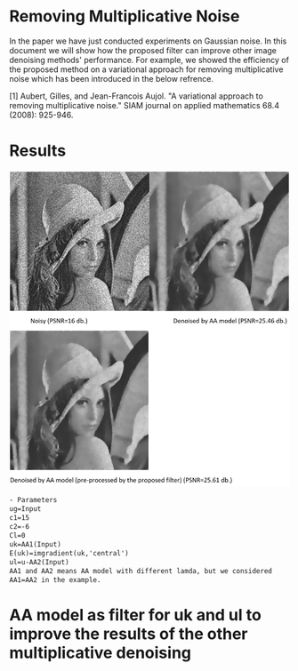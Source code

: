 # Removing Multiplicative Noise
In the paper we have just conducted experiments on Gaussian noise. 
In this document we will show how the proposed filter can improve other image denoising methods' performance.
For example, we showed the efficiency of the proposed method on a variational approach for removing multiplicative noise which has been introduced in the below refrence.

<a id="1">[1]</a>
Aubert, Gilles, and Jean-Francois Aujol. "A variational approach to removing multiplicative noise." SIAM journal on applied mathematics 68.4 (2008): 925-946.
# Results
![1](https://github.com/onionhub/TIP/blob/Drafts/Variational.JPG)
```
- Parameters
ug=Input
c1=15
c2=-6
Cl=0
uk=AA1(Input)
E(uk)=imgradient(uk,'central')
ul=u-AA2(Input)
AA1 and AA2 means AA model with different lamda, but we considered AA1=AA2 in the example.
```
# AA model as filter for uk and ul to improve the results of the other multiplicative denoising
